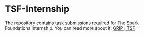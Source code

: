 # TSF-Internship

The repository contains task submissions required for The Spark Foundations 
Internship. You can read more about it: [GRIP | TSF](https://internship.thesparksfoundation.info/)
